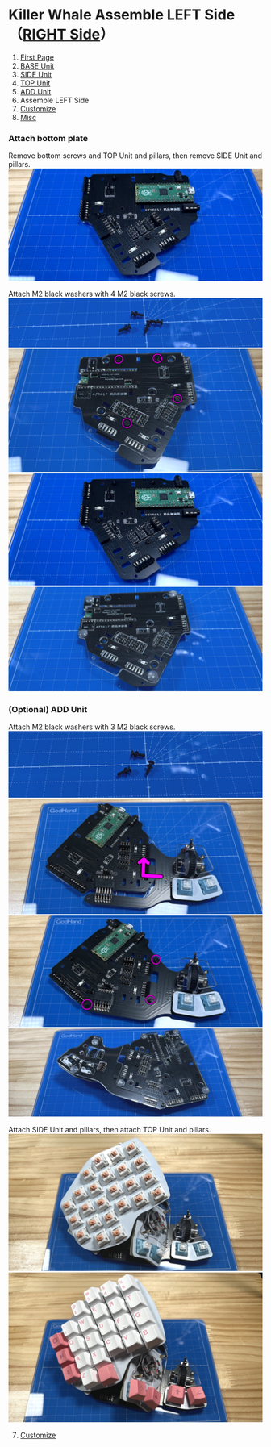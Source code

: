 # Killer Whale Assemble LEFT Side （[RIGHT Side](../rightside/6_ASSEMBLE.md)）

1. [First Page](../README_EN.md)
2. [BASE Unit](../leftside/2_BASE.md)
3. [SIDE Unit](../leftside/3_SIDE_TRACKBALL.md)
4. [TOP Unit](../leftside/4_TOP.md)
5. [ADD Unit](../leftside/5_ADD.md)
6. Assemble LEFT Side
7. [Customize](../leftside/7_CUSTOM.md)
8. [Misc](../leftside/8_MISC.md)


### Attach bottom plate
Remove bottom screws and TOP Unit and pillars, then remove SIDE Unit and pillars.
![](../img/whole/IMG_5817.jpg)  

Attach M2 black washers with 4 M2 black screws.   
![](../img/whole/IMG_6110.jpg)   
![](../img/whole/IMG_6160.jpg)  
![](../img/whole/IMG_5817.jpg)  
![](../img/whole/IMG_6164.jpg)  

### (Optional) ADD Unit
Attach M2 black washers with 3 M2 black screws.  
![](../img/whole/IMG_6106.jpg)  
![](../img/whole/IMG_5821.jpg)  
![](../img/whole/IMG_5823.jpg)  
![](../img/whole/IMG_5826.jpg)  

Attach SIDE Unit and pillars, then attach TOP Unit and pillars.
![](../img/whole/IMG_5830.jpg)  
![](../img/whole/IMG_5837.jpg)  


7. [Customize](../leftside/7_CUSTOM.md)

